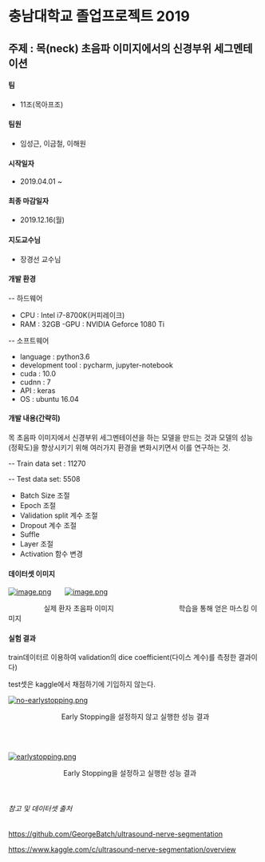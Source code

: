 충남대학교 졸업프로젝트 2019
==============================================

주제 : 목(neck) 초음파 이미지에서의 신경부위 세그멘테이션
-----------------------------------------------
#### 팀
- 11조(목아프조)




#### 팀원
- 임성근, 이금철, 이해원




#### 시작일자
- 2019.04.01 ~ 




#### 최종 마감일자
- 2019.12.16(월)




#### 지도교수님
- 장경선 교수님




#### 개발 환경
-- 하드웨어
- CPU : Intel i7-8700K(커피레이크)
- RAM : 32GB
-GPU : NVIDIA Geforce 1080 Ti

-- 소프트웨어
- language : python3.6
- development tool : pycharm, jupyter-notebook
- cuda : 10.0
- cudnn : 7
- API : keras
- OS : ubuntu 16.04




#### 개발 내용(간략히)
목 초음파 이미지에서 신경부위 세그멘테이션을 하는 모델을 만드는 것과 모델의 성능(정확도)을 향상시키기 위해 여러가지 환경을 변화시키면서 이를 연구하는 것.

-- Train data set : 11270

-- Test data set: 5508

- Batch Size 조절
- Epoch 조절
- Validation split 계수 조절
- Dropout 계수 조절
- Suffle 
- Layer 조절
- Activation 함수 변경 




#### 데이터셋 이미지

[![image.png](https://i.postimg.cc/NGVPgPn4/image.png)](https://postimg.cc/s1YJmKsQ)&nbsp;&nbsp;&nbsp;&nbsp;&nbsp;&nbsp;
[![image.png](https://i.postimg.cc/2yFqXtLD/image.png)](https://postimg.cc/bSrNZ3RC) 

&nbsp;&nbsp;&nbsp;&nbsp;&nbsp;&nbsp;&nbsp;&nbsp;&nbsp;&nbsp;&nbsp;&nbsp;&nbsp;&nbsp;&nbsp;&nbsp;&nbsp;&nbsp;실제 환자 초음파 이미지&nbsp;&nbsp;&nbsp;&nbsp;&nbsp;&nbsp;&nbsp;&nbsp;&nbsp;&nbsp;&nbsp;&nbsp;&nbsp;&nbsp;&nbsp;&nbsp;&nbsp;&nbsp;&nbsp;&nbsp;&nbsp;&nbsp;&nbsp;&nbsp;&nbsp;&nbsp;&nbsp;&nbsp;&nbsp;&nbsp;&nbsp;&nbsp;&nbsp;학습을 통해 얻은 마스킹 이미지




#### 실험 결과
train데이터르 이용하여 validation의 dice coefficient(다이스 계수)를 측정한 결과이다)

test셋은 kaggle에서 채점하기에 기입하지 않는다.

[![no-earlystopping.png](https://i.postimg.cc/GhwCzQCX/no-earlystopping.png)](https://postimg.cc/JtqvzjtX)

&nbsp;&nbsp;&nbsp;&nbsp;&nbsp;&nbsp;&nbsp;&nbsp;&nbsp;&nbsp;&nbsp;&nbsp;&nbsp;&nbsp;&nbsp;&nbsp;&nbsp;&nbsp;&nbsp;&nbsp;&nbsp;&nbsp;&nbsp;&nbsp;&nbsp;&nbsp; Early Stopping을 설정하지 않고 실행한 성능 결과

&nbsp;  
  &nbsp;
  &nbsp;
  &nbsp;
  &nbsp;
  &nbsp;
  
[![earlystopping.png](https://i.postimg.cc/sXhLZkvs/earlystopping.png)](https://postimg.cc/xJ95wFv4)

&nbsp;&nbsp;&nbsp;&nbsp;&nbsp;&nbsp;&nbsp;&nbsp;&nbsp;&nbsp;&nbsp;&nbsp;&nbsp;&nbsp;&nbsp;&nbsp;&nbsp;&nbsp;&nbsp;&nbsp;&nbsp;&nbsp;&nbsp;&nbsp;&nbsp;&nbsp;&nbsp; Early Stopping을 설정하고 실행한 성능 결과

  &nbsp;
  &nbsp;
  &nbsp;
  &nbsp;
  &nbsp;
  &nbsp;
###### 참고 및 데이터셋 출처
https://github.com/GeorgeBatch/ultrasound-nerve-segmentation

https://www.kaggle.com/c/ultrasound-nerve-segmentation/overview
